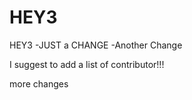 # HEY3
 HEY3
-JUST a CHANGE
-Another Change



I suggest to add a list of contributor!!!


more changes